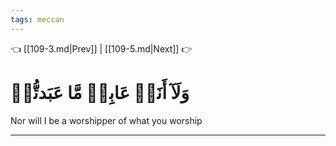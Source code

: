 ```yaml
---
tags: meccan
---
```


👈 [[109-3.md|Prev]] | [[109-5.md|Next]] 👉

# وَلَآ أَنَا۠ عَابِدٞ مَّا عَبَدتُّمۡ

Nor will I be a worshipper of what you worship

---

